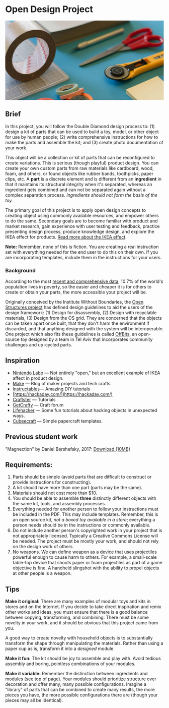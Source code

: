 # Open Design Project

![Paper cutting tools and tape](/assets/jo-szczepanska-57782.jpg)

## Brief

In this project, you will follow the Double Diamond design process to: \(1\) design a kit of parts that can be used to build a toy, model, or other object for use by human people; \(2\) write comprehensive instructions for how to make the parts and assemble the kit; and \(3\) create photo documentation of your work.

This object will be a collection or kit of parts that can be reconfigured to create variations. This is serious \(though playful\) product design. You can create your own custom parts from raw materials like cardboard, wood, foam, and others, or found objects like rubber bands, toothpicks, paper clips, etc. A **part** is a discrete element and is different from an **ingredient** in that it maintains its structural integrity when it's separated, whereas an ingredient gets combined and can not be separated again without a complex separation process. _Ingredients should not form the basis of the toy._

The primary goal of this project is to apply open design concepts to creating object using commonly available resources, and empower others to do the same. Secondary goals are to become familiar with product and market research, gain experience with user testing and feedback, practice presenting design process, produce knowledge design, and explore the IKEA effect for products. [Read more about the IKEA effect](https://uxplanet.org/design-principle-ikea-effect-2d908b2de81).

**Note:** Remember, none of this is fiction. You are creating a real instruction set with everything needed for the end user to do this on their own. If you are incorporating templates, include them in the instructions for your users.

### Background

According to the most [recent and comprehensive data](http://www.worldbank.org/en/publication/poverty-and-shared-prosperity), 10.7% of the world's population lives in poverty, so the easier and cheaper it is for others to create or obtain your parts, the more accessible your project will be.

Originally conceived by the Institute Without Boundaries, the [Open Structures project](http://beta.openstructures.net/pages/9) has defined design guidelines to aid the users of the design framework: \(1\) Design for disassembly, \(2\) Design with recyclable materials, \(3\) Design from the OS grid. They are concerned that the objects can be taken apart once built, that they don't harm the environment if discarded, and that anything designed with the system will be interoperable. One project which also fits these guidelines is called [OffBits](https://laughingsquid.com/the-offbits-adorable-open-source-toy-kits-for-building-malfunctioning-robots-from-assorted-hardware-parts/), an open-source toy designed by a team in Tel Aviv that incorporates community challenges and up-cycled parts.

## Inspiration

* [Nintendo Labo](https://www.youtube.com/watch?v=P3Bd3HUMkyU) — Not entirely "open," but an excellent example of IKEA affect in product design.
* [Make](https://makezine.com/blog/) — Blog of maker projects and tech crafts. 
* [Instructables](http://www.instructables.com/)— Amazing DIY tutorials
* [https://hackaday.com/](https://hackaday.com/)
* [Craftster](https://www.craftster.org/) — Tutorials
* [GetCrafty](http://www.getcrafty.com/) — Craft forum
* [Lifehacker](https://lifehacker.com/) — Some fun tutorials about hacking objects in unexpected ways. 
* [Cubeecraft](http://www.cubeecraft.com/genre/pop-culture/) — Simple papercraft templates. 

## Previous student work

"Magnection" by Daniel Bershefsky, 2017: [Download \(10MB\)](https://cdn.rawgit.com/dmd-program/work-examples/e6fd4cc2/dmd100-open-design-project/open-design-project-instructions.pdf)

## Requirements:

1. Parts should be simple \(avoid parts that are difficult to construct or provide instructions for constructing\).
2. A kit should have more than one part \(parts may be the same\).
3. Materials should not cost more than $10.
4. You should be able to assemble **three** distinctly different objects with the same kit, tools, and assembly processes.
5. Everything needed for another person to follow your instructions must be included in the PDF. This may include templates. Remember, this is an open source kit, _not a boxed toy available in a store_; everything a person needs should be in the instructions or commonly available. 
6. Do not include another person's copyrighted work in your project that is not appropriately licensed. Typically a Creative Commons License will be needed. The project must be mostly your work, and should not rely on the design work of others.
7. No weapons. We can define weapon as a device that uses projectiles powerful enough to cause harm to others. For example, a small-scale table-top device that shoots paper or foam projectiles as part of a game objective is fine. A handheld slingshot with the ability to propel objects at other people is a weapon.

## Tips
**Make it original:** There are many examples of modular toys and kits in stores and on the Internet. If you decide to take direct inspiration and remix other works and ideas, you must ensure that there is a good balance between copying, transforming, and combining. There must be some novelty in your work, and it should be obvious that this project came from you. 

A good way to create novelty with household objects is to substantially transform the shape through manipulating the materials. Rather than using a paper cup as is, transform it into a _designed_ module. 

**Make it fun:** The kit should be joy to assemble and play with. Avoid tedious assembly and boring, pointless combinations of your modules. 

**Make it variable:** Remember the distinction between ingredients and modules \(see top of page\). Your modules should prioritize structure over decoration and offer many, many possible configurations. Imagine a "library" of parts that can be combined to create many results, the more pieces you have, the more possible configurations there are \(though your pieces may all be identical\).

